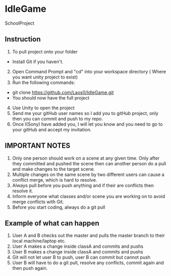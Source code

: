 # IdleGame
SchoolProject

## Instruction 

1) To pull project onto your folder
- Install Git if you haven't.
2) Open Command Prompt and "cd" into your workspace directory ( Where you want unity project to exist)
3) Run the following commands:
- git clone https://github.com/Laos0/IdleGame.git
- You should now have the full project
4) Use Unity to open the project
5) Send me your gitHub user names so I add you to gitHub project, only then you can commit and push to my repo.
6) Once I(Sony) have added you, I will let you know and you need to go to your gitHub and accept my invitation.


## IMPORTANT NOTES

1) Only one person should work on a scene at any given time.  Only after they committed and pushed the scene then can another person do a pull and make changes to the target scene.
2) Multiple changes on the same scene by two different users can cause a conflict merge, which is hard to resolve.
3) Always pull before you push anything and if their are conflicts then resolve it.
4) Inform everyone what classes and/or scene you are working on to avoid merge conflicts with Git.
5) Before you start coding, always do a git pull

## Example of what can happen
1) User A and B checks out the master and pulls the master branch to their local machine/laptop etc.
2) User A makes a change inside classA and commits and pushs
3) User B makes a change inside classA and commits and pushs
4) Git will not let user B to push, user B can commit but cannot push
5) User B will have to do a git pull, resolve any conflicts, commit again and then push again.



